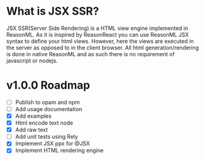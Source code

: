 # What is JSX SSR?

JSX SSR(Server Side Rendering) is a HTML view engine implemented in ReasonML. As it is inspired by ReasonReact you can use ReasonML JSX syntax to define your html views. However, here the views are executed in the server as opposed to in the client browser. All html generation/rendering is done in native ReasonML and as such there is no requirement of javascript or nodejs.

# v1.0.0 Roadmap

- [ ] Publish to opam and npm
- [ ] Add usage documentation
- [x] Add examples
- [x] Html encode text node
- [x] Add raw text
- [ ] Add unit tests using Rely
- [x] Implement JSX ppx for @JSX
- [x] Implement HTML rendering engine
